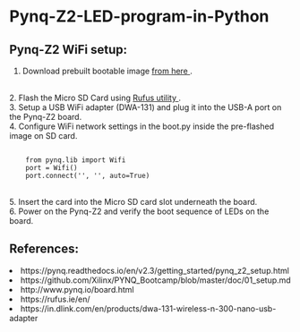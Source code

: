 # Pynq-Z2-LED-program-in-Python

## Pynq-Z2 WiFi setup:
1. Download prebuilt bootable image <a href="http://www.pynq.io/board.html"> from here </a>.
</br>
2. Flash the Micro SD Card using <a href="https://rufus.ie/en/"> Rufus utility </a>.
</br>
3. Setup a USB WiFi adapter (DWA-131) and plug it into the USB-A port on the Pynq-Z2 board.
</br>
4. Configure WiFi network settings in the boot.py inside the pre-flashed image on SD card.
<pre><code class="python">
    from pynq.lib import Wifi
    port = Wifi()
    port.connect('<Network-name>', '<Network-password>', auto=True)
</code></pre>
</br>
5. Insert the card into the Micro SD card slot underneath the board. 
</br>
6. Power on the Pynq-Z2 and verify the boot sequence of LEDs on the board. 

## References:
<li> https://pynq.readthedocs.io/en/v2.3/getting_started/pynq_z2_setup.html </li>
<li> https://github.com/Xilinx/PYNQ_Bootcamp/blob/master/doc/01_setup.md </li>
<li> http://www.pynq.io/board.html </li>
<li> https://rufus.ie/en/ </li>
<li> https://in.dlink.com/en/products/dwa-131-wireless-n-300-nano-usb-adapter </li>
